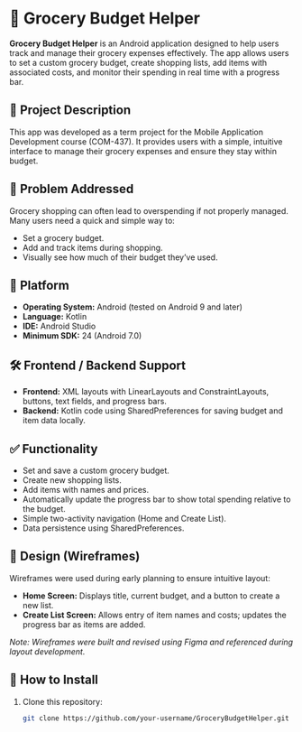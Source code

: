 # 🛒 Grocery Budget Helper

**Grocery Budget Helper** is an Android application designed to help users track and manage their grocery expenses effectively. The app allows users to set a custom grocery budget, create shopping lists, add items with associated costs, and monitor their spending in real time with a progress bar.

## 📱 Project Description

This app was developed as a term project for the Mobile Application Development course (COM-437). It provides users with a simple, intuitive interface to manage their grocery expenses and ensure they stay within budget.

## 🧩 Problem Addressed

Grocery shopping can often lead to overspending if not properly managed. Many users need a quick and simple way to:
- Set a grocery budget.
- Add and track items during shopping.
- Visually see how much of their budget they’ve used.

## 🧠 Platform

- **Operating System:** Android (tested on Android 9 and later)
- **Language:** Kotlin
- **IDE:** Android Studio
- **Minimum SDK:** 24 (Android 7.0)

## 🛠️ Frontend / Backend Support

- **Frontend:** XML layouts with LinearLayouts and ConstraintLayouts, buttons, text fields, and progress bars.
- **Backend:** Kotlin code using SharedPreferences for saving budget and item data locally.

## ✅ Functionality

- Set and save a custom grocery budget.
- Create new shopping lists.
- Add items with names and prices.
- Automatically update the progress bar to show total spending relative to the budget.
- Simple two-activity navigation (Home and Create List).
- Data persistence using SharedPreferences.

## 🎨 Design (Wireframes)

Wireframes were used during early planning to ensure intuitive layout:
- **Home Screen:** Displays title, current budget, and a button to create a new list.
- **Create List Screen:** Allows entry of item names and costs; updates the progress bar as items are added.

*Note: Wireframes were built and revised using Figma and referenced during layout development.*

## 🔧 How to Install

1. Clone this repository:
   ```bash
   git clone https://github.com/your-username/GroceryBudgetHelper.git
